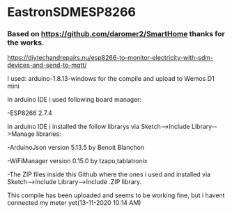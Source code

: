 # EastronSDMESP8266

### Based on https://github.com/daromer2/SmartHome thanks for the works.

https://diytechandrepairs.nu/esp8266-to-monitor-electricity-with-sdm-devices-and-send-to-mqtt/

I used: arduino-1.8.13-windows for the compile and upload to Wemos D1 mini

In arduino IDE i used following board manager: 

-ESP8266 2.7.4

In arduino IDE i installed the follow librarys via Sketch-->Include Library-->Manage libraries:

-ArduinoJson version 5.13.5 by Benoit Blanchon

-WiFiManager version 0.15.0 by tzapu,tablatronix

-The ZIP files inside this Github where the ones i used and installed via Sketch-->Include Library-->Include .ZIP library.

This compile has been uploaded and seems to be working fine, but i havent connected my meter yet(13-11-2020 10:14 AM)
